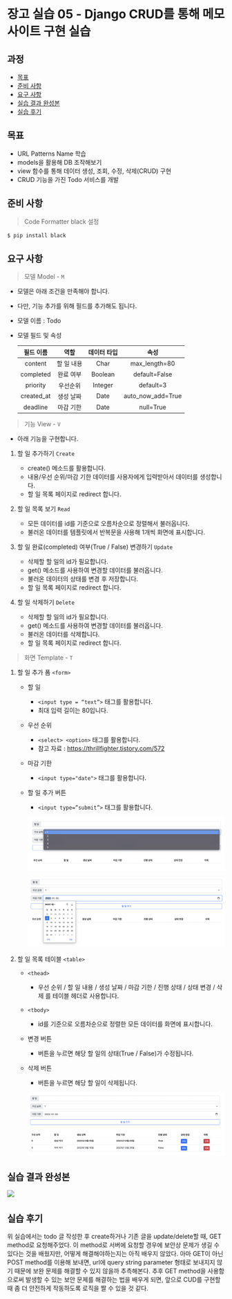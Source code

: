# 장고 실습 05 - Django CRUD를 통해 메모 사이트 구현 실습

## 과정

- [목표](#목표)
- [준비 사항](#준비-사항)
- [요구 사항](#요구-사항)
- [실습 결과 완성본](#실습-결과-완성본)
- [실습 후기](#실습-후기)

## 목표

- URL Patterns Name 학습
- models을 활용해 DB 조작해보기
- view 함수를 통해 데이터 생성, 조회, 수정, 삭제(CRUD) 구현
- CRUD 기능을 가진 Todo 서비스를 개발

## 준비 사항

> Code Formatter black 설정

```bash
$ pip install black
```

## 요구 사항

> 모델 Model - `M`

- 모델은 아래 조건을 만족해야 합니다.
- 다만, 기능 추가를 위해 필드를 추가해도 됩니다.
- 모델 이름 : Todo
- 모델 필드 및 속성

  | 필드 이름      | 역할     | 데이터 타입  | 속성                |
  |:----------:|:------:|:-------:|:-----------------:|
  | content    | 할 일 내용 | Char    | max_length=80     |
  | completed  | 완료 여부  | Boolean | default=False     |
  | priority   | 우선순위   | Integer | default=3         |
  | created_at | 생성 날짜  | Date    | auto_now_add=True |
  | deadline   | 마감 기한  | Date    | null=True         |

> 기능 View - `V`

- 아래 기능을 구현합니다.

1. 할 일 추가하기 `Create`
  
   - create() 메소드를 활용합니다.
   - 내용/우선 순위/마감 기한 데이터를 사용자에게 입력받아서 데이터를 생성합니다.
   - 할 일 목록 페이지로 redirect 합니다.

2. 할 일 목록 보기 `Read`

   - 모든 데이터를 id를 기준으로 오름차순으로 정렬해서 불러옵니다.
   - 불러온 데이터를 템플릿에서 반복문을 사용해 1개씩 화면에 표시합니다.

3. 할 일 완료(completed) 여부(True / False) 변경하기 `Update`

   - 삭제할 할 일의 id가 필요합니다.
   - get() 메소드를 사용하여 변경할 데이터를 불러옵니다.
   - 불러온 데이터의 상태를 변경 후 저장합니다.
   - 할 일 목록 페이지로 redirect 합니다.

4. 할 일 삭제하기 `Delete`

   - 삭제할 할 일의 id가 필요합니다.
   - get() 메소드를 사용하여 변경할 데이터를 불러옵니다.
   - 불러온 데이터를 삭제합니다.
   - 할 일 목록 페이지로 redirect 합니다.


> 화면 Template - `T`

1. 할 일 추가 폼 `<form>`

   - 할 일
     - `<input type = “text”>` 태그를 활용합니다. 
     - 최대 입력 길이는 80입니다.
   
   - 우선 순위
     - `<select> <option>` 태그를 활용합니다.
     - 참고 자료 : <https://thrillfighter.tistory.com/572>
  
   - 마감 기한
     - `<input type="date">` 태그를 활용합니다.
  
   - 할 일 추가 버튼
     - `<input type=”submit”>` 태그를 활용합니다.

     ![](img/todo_form.png)

     ![](img/todo_form2.png)

2. 할 일 목록 테이블 `<table>`

   - `<thead>`
     - 우선 순위 / 할 일 내용 / 생성 날짜 / 마감 기한 / 진행 상태 / 상태 변경 / 삭제 를 테이블 헤더로 사용합니다.

   - `<tbody>`
     - id를 기준으로 오름차순으로 정렬한 모든 데이터를 화면에 표시합니다.

   - 변경 버튼
     - 버튼을 누르면 해당 할 일의 상태(True / False)가 수정됩니다.
   
   - 삭제 버튼
     - 버튼을 누르면 해당 할 일이 삭제됩니다.

     ![](img/todo_table.png)


## 실습 결과 완성본

![](gif/django_practice_05_todo_animation.gif)

## 실습 후기

위 실습에서는 todo 글 작성한 후 create하거나 기존 글을 update/delete할 때, GET method로 요청해주었다. 이 method로 서버에 요청할 경우에 보안상 문제가 생길 수 있다는 것을 배웠지만, 어떻게 해결해야하는지는 아직 배우지 않았다. 아마 GET이 아닌 POST method를 이용해 보내면, url에 query string parameter 형태로 보내지지 않기 때문에 보완 문제를 해결할 수 있지 않을까 추측해본다. 추후 GET method을 사용함으로써 발생할 수 있는 보안 문제를 해결하는 법을 배우게 되면, 앞으로 CUD를 구현할 때 좀 더 안전하게 작동하도록 로직을 짤 수 있을 것 같다.